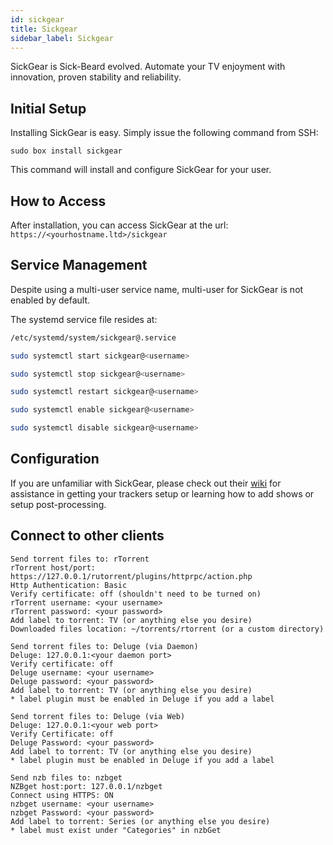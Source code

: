 ```yaml
---
id: sickgear
title: Sickgear
sidebar_label: Sickgear
---
```


SickGear is Sick-Beard evolved. Automate your TV enjoyment with innovation, proven stability and reliability.

## Initial Setup

Installing SickGear is easy. Simply issue the following command from SSH:

```plaintext main
sudo box install sickgear
```

This command will install and configure SickGear for your user.

## How to Access

After installation, you can access SickGear at the url: `https://<yourhostname.ltd>/sickgear`

## Service Management

Despite using a multi-user service name, multi-user for SickGear is not enabled by default.

The systemd service file resides at:

```bash main
/etc/systemd/system/sickgear@.service
```

<!--DOCUSAURUS_CODE_TABS-->
<!--Start-->
```bash
sudo systemctl start sickgear@<username>
```
<!--Stop-->
```bash
sudo systemctl stop sickgear@<username>
```
<!--Restart-->
```bash
sudo systemctl restart sickgear@<username>
```
<!--Enable-->
```bash
sudo systemctl enable sickgear@<username>
```
<!--Disable-->
```bash
sudo systemctl disable sickgear@<username>
```
<!--END_DOCUSAURUS_CODE_TABS-->

## Configuration

If you are unfamiliar with SickGear, please check out their [wiki](https://github.com/SickGear/SickGear/wiki) for assistance in getting your trackers setup or learning how to add shows or setup post-processing.

## Connect to other clients

<!--DOCUSAURUS_CODE_TABS-->
<!--rTorrent-->
```plaintext
Send torrent files to: rTorrent
rTorrent host/port: https://127.0.0.1/rutorrent/plugins/httprpc/action.php
Http Authentication: Basic
Verify certificate: off (shouldn't need to be turned on)
rTorrent username: <your username>
rTorrent password: <your password>
Add label to torrent: TV (or anything else you desire)
Downloaded files location: ~/torrents/rtorrent (or a custom directory)
```

<!--Deluge (via Daemon)-->
```plaintext
Send torrent files to: Deluge (via Daemon)
Deluge: 127.0.0.1:<your daemon port>
Verify certificate: off
Deluge username: <your username>
Deluge password: <your password>
Add label to torrent: TV (or anything else you desire)
* label plugin must be enabled in Deluge if you add a label
```

<!--Deluge (via Web)-->
```plaintext
Send torrent files to: Deluge (via Web)
Deluge: 127.0.0.1:<your web port>
Verify Certificate: off
Deluge Password: <your password>
Add label to torrent: TV (or anything else you desire)
* label plugin must be enabled in Deluge if you add a label
```

<!--nzbGet-->
```plaintext
Send nzb files to: nzbget
NZBget host:port: 127.0.0.1/nzbget
Connect using HTTPS: ON
nzbget username: <your username>
nzbget Password: <your password>
Add label to torrent: Series (or anything else you desire)
* label must exist under "Categories" in nzbGet
```
<!--END_DOCUSAURUS_CODE_TABS-->
